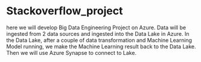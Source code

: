 # Stackoverflow_project
here we will develop Big Data Engineering Project on Azure. Data will be ingested from 2 data sources and ingested into the Data Lake in Azure. In the Data Lake, after a couple of data transformation and Machine Learning Model running, we make the Machine Learning result back to the Data Lake. Then we will use Azure Synapse to connect to Lake.
